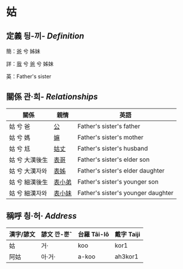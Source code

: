 # 姑
## 定義 딍-끼- _Definition_
簡：[爸](member2.md) 兮 姊妹

詳：[我](member1.md) 兮 [爸](member2.md) 兮 姊妹

英：Father's sister

## 關係 관·희- _Relationships_

關係 | 親情 | 英語
--- | --- | --- 
姑 兮 爸 | [公](member8.md) | Father's sister's father
姑 兮 媽 | [嫲](member9.md) | Father's sister's mother
姑 兮 尪 | [姑丈](member43.md) | Father's sister's husband
姑 兮 大漢後生 | [表哥](member39.md) | Father's sister's elder son
姑 兮 大漢자와 | [表姊](member40.md) | Father's sister's elder daughter
姑 兮 細漢後生 | [表小弟](member41.md) | Father's sister's younger son
姑 兮 細漢자와 | [表小妹](member42.md) | Father's sister's younger daughter


## 稱呼 칑·허· _Address_

漢字/諺文 | 諺文 깐-뿐ˆ | 台羅 Tâi-lô | 戴字 Taiji
--- | --- | --- | --- 
姑 | 거· | koo | kor1 
阿姑 | 아·거· | a-koo | ah3kor1 
